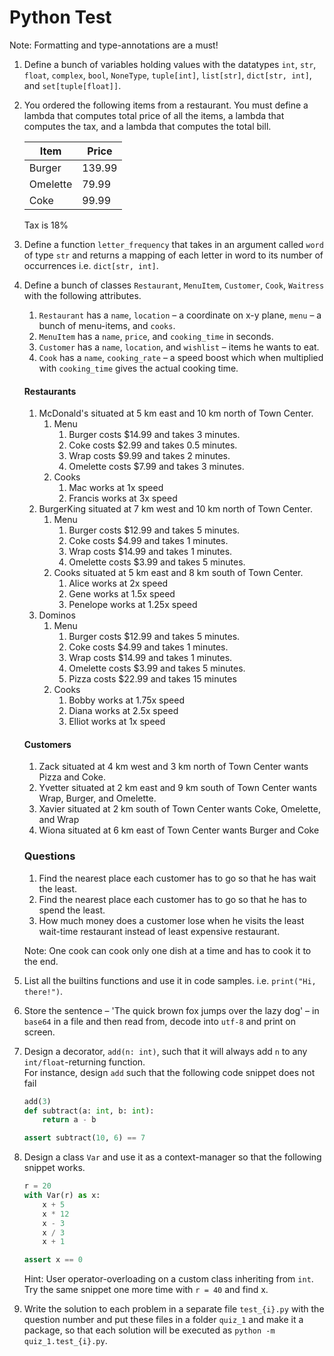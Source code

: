 

# Python Test

Note: Formatting and type-annotations are a must!

1.  Define a bunch of variables holding values with the datatypes `int`, `str`, `float`, `complex`, `bool`, `NoneType`, `tuple[int]`, `list[str]`, `dict[str, int]`, and `set[tuple[float]]`.
1.  You ordered the following items from a restaurant. You must define a lambda that computes total price of all the items, a lambda that computes the tax, and a lambda that computes the total bill.  
      
    | Item     | Price  |
    | -        | -      |
    | Burger   | 139.99 |
    | Omelette | 79.99  |
    | Coke     | 99.99  |

    Tax is 18%

1.  Define a function `letter_frequency` that takes in an argument called `word` of type `str` and returns a mapping of each letter in word to its number of occurrences i.e. `dict[str, int]`.
1.  Define a bunch of classes `Restaurant`, `MenuItem`, `Customer`, `Cook`, `Waitress` with the following attributes.  
    1.  `Restaurant` has a `name`, `location` – a coordinate on x-y plane, `menu` – a bunch of menu-items, and `cooks`.  
    1.  `MenuItem` has a `name`, `price`, and `cooking_time` in seconds.  
    1.  `Customer` has a `name`, `location`, and `wishlist` – items he wants to eat.  
    1.  `Cook` has a `name`, `cooking_rate` – a speed boost which when multiplied with `cooking_time` gives the actual cooking time.  

    #### Restaurants
    1.  McDonald's situated at 5 km east and 10 km north of Town Center.  
        1. Menu  
            1.  Burger costs $14.99 and takes 3 minutes.
            1.  Coke costs $2.99 and takes 0.5 minutes.
            1.  Wrap costs $9.99 and takes 2 minutes.  
            1.  Omelette costs $7.99 and takes 3 minutes.  
        1. Cooks
            1.  Mac works at 1x speed
            1.  Francis works at 3x speed
    2.  BurgerKing situated at 7 km west and 10 km north of Town Center.  
        1. Menu  
            1.  Burger costs $12.99 and takes 5 minutes.
            1.  Coke costs $4.99 and takes 1 minutes.
            1.  Wrap costs $14.99 and takes 1 minutes.  
            1.  Omelette costs $3.99 and takes 5 minutes.  
        1. Cooks situated at 5 km east and 8 km south of Town Center.  
            1.  Alice works at 2x speed
            1.  Gene works at 1.5x speed
            1.  Penelope works at 1.25x speed
    3.  Dominos
        1. Menu  
            1.  Burger costs $12.99 and takes 5 minutes.
            1.  Coke costs $4.99 and takes 1 minutes.
            1.  Wrap costs $14.99 and takes 1 minutes.  
            1.  Omelette costs $3.99 and takes 5 minutes.  
            1.  Pizza costs $22.99 and takes 15 minutes
        1. Cooks
            1.  Bobby works at 1.75x speed
            1.  Diana works at 2.5x speed
            1.  Elliot works at 1x speed
    
    #### Customers
    1.  Zack situated at 4 km west and 3 km north of Town Center wants Pizza and Coke.
    1.  Yvetter situated at 2 km east and 9 km south of Town Center wants Wrap, Burger, and Omelette.
    1.  Xavier situated at 2 km south of Town Center wants Coke, Omelette, and Wrap
    1.  Wiona situated at 6 km east of Town Center wants Burger and Coke

    ### Questions
    1.  Find the nearest place each customer has to go so that he has wait the least.
    1.  Find the nearest place each customer has to go so that he has to spend the least.
    1.  How much money does a customer lose when he visits the least wait-time restaurant instead of least expensive restaurant.

    Note: One cook can cook only one dish at a time and has to cook it to the end.

1.  List all the builtins functions and use it in code samples. i.e. `print("Hi, there!")`.  
1.  Store the sentence – 'The quick brown fox jumps over the lazy dog' – in `base64` in a file and then read from, decode into `utf-8` and print on screen.
1.  Design a decorator, `add(n: int)`, such that it will always add `n` to any `int/float`-returning function.  
    For instance, design `add` such that the following code snippet does not fail  
    ```python
    add(3)
    def subtract(a: int, b: int):
        return a - b

    assert subtract(10, 6) == 7
    ```
1.  Design a class `Var` and use it as a context-manager so that the following snippet works.  
    ```python
    r = 20
    with Var(r) as x:
        x + 5
        x * 12
        x - 3
        x / 3
        x + 1
    
    assert x == 0
    ```
    Hint: User operator-overloading on a custom class inheriting from `int`.  
    Try the same snippet one more time with `r = 40` and find x.  
1.  Write the solution to each problem in a separate file `test_{i}.py` with the question number and put these files in a folder `quiz_1` and make it a package, so that each solution will be executed as `python -m quiz_1.test_{i}.py`.  
